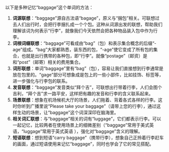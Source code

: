 以下是多种记忆“baggage”这个单词的方法：
1. **词源联想**：“baggage”源自古法语“bagage”，原义与“捆包”相关。可联想过去人们出行时，会把行李捆扎成一个个包。这种从词源出发的联想，帮助我们理解该词为何表示“行李”，就像我们今天依然会把各种物品装入包中作为行李。 
2. **词根词缀联想**：“baggage”可看成由“bag”（包）和表示集合概念的后缀“-age”组成。“bag”大家都熟悉，装东西的包，“-age”使它变成了所有包的集合，也就是出行携带的各种包，即“行李”。就像“postage”（邮资）是和“post”（邮寄）相关的费用集合。 
3. **词形联想**：单词“baggage”里有“bag”（包），容易让我们直接想到行李通常是放在包里的。“gage”部分可想象成是包上的一些小部件，比如挂饰、标签等，进一步强化与行李包的联系。 
4. **发音联想**：“baggage”发音类似“拜个吉”，可联想出行带着行李，人们会图个吉利，“拜个吉”求一路平安，这样把有趣的发音和行李的含义联系起来。 
5. **场景联想**：想象在机场候机大厅的场景，人们拖着、背着各式各样的行李。这时你听到广播里说“Please take your baggage”（请带上您的行李），通过这样生动的场景，让“baggage”这个词深深印在脑海里。 
6. **相关词汇联想**：与“baggage”相关的词有“luggage”，它们都表示行李。可以一起记忆，比较两者在使用场景上的细微差别（“baggage”常用于美式英语，“luggage”常用于英式英语 ），强化对“baggage”含义的理解。 
7. **短语联想**：想到短语“carry baggage”（携带行李），想象自己正拎着行李赶车的画面，通过短语使用来记忆“baggage”，同时也学会了它的常见搭配。 